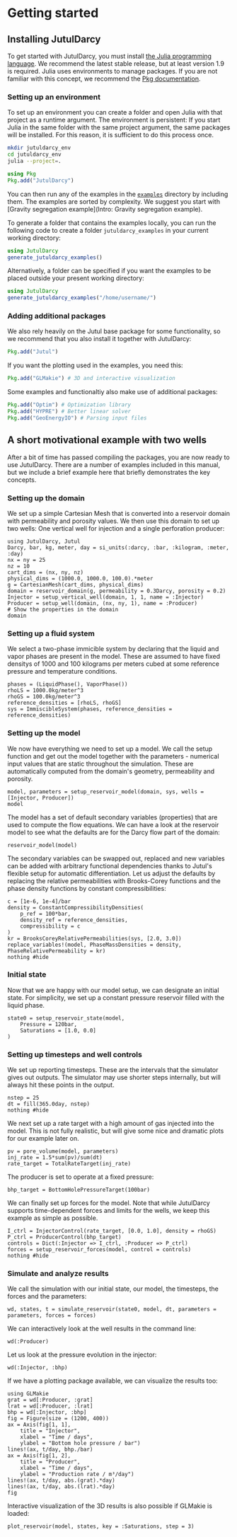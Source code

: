 # Getting started

## Installing JutulDarcy

To get started with JutulDarcy, you must install [the Julia programming language](https://julialang.org/). We recommend the latest stable release, but at least version 1.9 is required. Julia uses environments to manage packages. If you are not familiar with this concept, we recommend the [Pkg documentation](https://pkgdocs.julialang.org/v1/environments/).

### Setting up an environment

To set up an environment you can create a folder and open Julia with that project as a runtime argument. The environment is persistent: If you start Julia in the same folder with the same project argument, the same packages will be installed. For this reason, it is sufficient to do this process once.

```bash
mkdir jutuldarcy_env
cd jutuldarcy_env
julia --project=.
```

```julia
using Pkg
Pkg.add("JutulDarcy")
```

You can then run any of the examples in the [`examples`](https://github.com/sintefmath/JutulDarcy.jl/tree/main/examples) directory by including them. The examples are sorted by complexity. We suggest you start with [Gravity segregation example](Intro: Gravity segregation example).

To generate a folder that contains the examples locally, you can run the following code to create a folder `jutuldarcy_examples` in your current working directory:

```julia
using JutulDarcy
generate_jutuldarcy_examples()
```

Alternatively, a folder can be specified if you want the examples to be placed outside your present working directory:

```julia
using JutulDarcy
generate_jutuldarcy_examples("/home/username/")
```

### Adding additional packages

We also rely heavily on the Jutul base package for some functionality, so we recommend that you also install it together with JutulDarcy:

```julia
Pkg.add("Jutul")
```

If you want the plotting used in the examples, you need this:

```julia
Pkg.add("GLMakie") # 3D and interactive visualization
```

Some examples and functionaltiy also make use of additional packages:

```julia
Pkg.add("Optim") # Optimization library
Pkg.add("HYPRE") # Better linear solver
Pkg.add("GeoEnergyIO") # Parsing input files
```

## A short motivational example with two wells

After a bit of time has passed compiling the packages, you are now ready to use JutulDarcy. There are a number of examples included in this manual, but we include a brief example here that briefly demonstrates the key concepts.

### Setting up the domain

We set up a simple Cartesian Mesh that is converted into a reservoir domain with permeability and porosity values. We then use this domain to set up two wells: One vertical well for injection and a single perforation producer:

````@example intro_ex
using JutulDarcy, Jutul
Darcy, bar, kg, meter, day = si_units(:darcy, :bar, :kilogram, :meter, :day)
nx = ny = 25
nz = 10
cart_dims = (nx, ny, nz)
physical_dims = (1000.0, 1000.0, 100.0).*meter
g = CartesianMesh(cart_dims, physical_dims)
domain = reservoir_domain(g, permeability = 0.3Darcy, porosity = 0.2)
Injector = setup_vertical_well(domain, 1, 1, name = :Injector)
Producer = setup_well(domain, (nx, ny, 1), name = :Producer)
# Show the properties in the domain
domain
````

### Setting up a fluid system

We select a two-phase immicible system by declaring that the liquid and vapor phases are present in the model. These are assumed to have fixed densitys of 1000 and 100 kilograms per meters cubed at some reference pressure and temperature conditions.

````@example intro_ex
phases = (LiquidPhase(), VaporPhase())
rhoLS = 1000.0kg/meter^3
rhoGS = 100.0kg/meter^3
reference_densities = [rhoLS, rhoGS]
sys = ImmiscibleSystem(phases, reference_densities = reference_densities)
````

### Setting up the model

We now have everything we need to set up a model. We call the setup function and get out the model together with the parameters - numerical input values that are static throughout the simulation. These are automatically computed from the domain's geometry, permeability and porosity.

````@example intro_ex
model, parameters = setup_reservoir_model(domain, sys, wells = [Injector, Producer])
model
````

The model has a set of default secondary variables (properties) that are used to compute the flow equations. We can have a look at the reservoir model to see what the defaults are for the Darcy flow part of the domain:

````@example intro_ex
reservoir_model(model)
````

The secondary variables can be swapped out, replaced and new variables can be added with arbitrary functional dependencies thanks to Jutul's flexible setup for automatic differentiation. Let us adjust the defaults by replacing the relative permeabilities with Brooks-Corey functions and the phase density functions by constant compressibilities:

````@example intro_ex
c = [1e-6, 1e-4]/bar
density = ConstantCompressibilityDensities(
    p_ref = 100*bar,
    density_ref = reference_densities,
    compressibility = c
)
kr = BrooksCoreyRelativePermeabilities(sys, [2.0, 3.0])
replace_variables!(model, PhaseMassDensities = density, PhaseRelativePermeability = kr)
nothing #hide
````

### Initial state

Now that we are happy with our model setup, we can designate an initial state. For simplicity, we set up a constant pressure reservoir filled with the liquid phase.

````@example intro_ex
state0 = setup_reservoir_state(model,
    Pressure = 120bar,
    Saturations = [1.0, 0.0]
)
````

### Setting up timesteps and well controls

We set up reporting timesteps. These are the intervals that the simulator gives out outputs. The simulator may use shorter steps internally, but will always hit these points in the output.

````@example intro_ex
nstep = 25
dt = fill(365.0day, nstep)
nothing #hide
````

We next set up a rate target with a high amount of gas injected into the model. This is not fully realistic, but will give some nice and dramatic plots for our example later on.

````@example intro_ex
pv = pore_volume(model, parameters)
inj_rate = 1.5*sum(pv)/sum(dt)
rate_target = TotalRateTarget(inj_rate)
````

The producer is set to operate at a fixed pressure:

````@example intro_ex
bhp_target = BottomHolePressureTarget(100bar)
````

We can finally set up forces for the model. Note that while JutulDarcy supports time-dependent forces and limits for the wells, we keep this example as simple as possible.

````@example intro_ex
I_ctrl = InjectorControl(rate_target, [0.0, 1.0], density = rhoGS)
P_ctrl = ProducerControl(bhp_target)
controls = Dict(:Injector => I_ctrl, :Producer => P_ctrl)
forces = setup_reservoir_forces(model, control = controls)
nothing #hide
````

### Simulate and analyze results

We call the simulation with our initial state, our model, the timesteps, the forces and the parameters:

````@example intro_ex
wd, states, t = simulate_reservoir(state0, model, dt, parameters = parameters, forces = forces)
````

We can interactively look at the well results in the command line:

````@example intro_ex
wd(:Producer)
````

Let us look at the pressure evolution in the injector:

````@example intro_ex
wd(:Injector, :bhp)
````

If we have a plotting package available, we can visualize the results too:

````@example intro_ex
using GLMakie
grat = wd[:Producer, :grat]
lrat = wd[:Producer, :lrat]
bhp = wd[:Injector, :bhp]
fig = Figure(size = (1200, 400))
ax = Axis(fig[1, 1],
    title = "Injector",
    xlabel = "Time / days",
    ylabel = "Bottom hole pressure / bar")
lines!(ax, t/day, bhp./bar)
ax = Axis(fig[1, 2],
    title = "Producer",
    xlabel = "Time / days",
    ylabel = "Production rate / m³/day")
lines!(ax, t/day, abs.(grat).*day)
lines!(ax, t/day, abs.(lrat).*day)
fig
````

Interactive visualization of the 3D results is also possible if GLMakie is loaded:

````@example intro_ex
plot_reservoir(model, states, key = :Saturations, step = 3)
````
